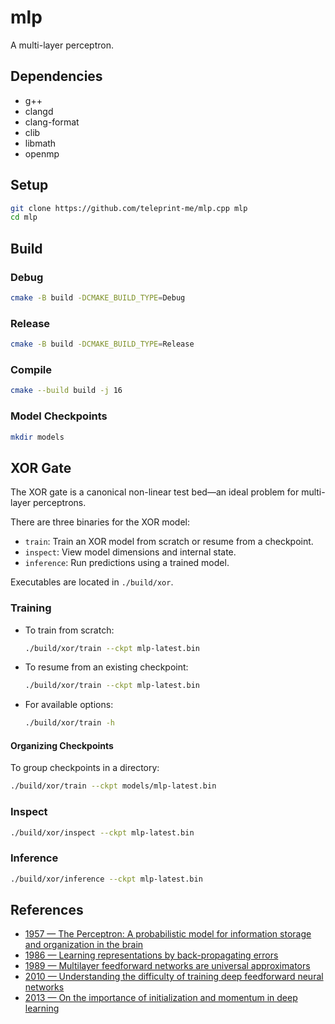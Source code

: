 # mlp

A multi-layer perceptron.

## Dependencies

- g++
- clangd
- clang-format
- clib
- libmath
- openmp

## Setup

```sh
git clone https://github.com/teleprint-me/mlp.cpp mlp
cd mlp
```

## Build

### Debug

```sh
cmake -B build -DCMAKE_BUILD_TYPE=Debug
```

### Release

```sh
cmake -B build -DCMAKE_BUILD_TYPE=Release
```

### Compile

```sh
cmake --build build -j 16
```

### Model Checkpoints

```sh
mkdir models
```

## XOR Gate

The XOR gate is a canonical non-linear test bed—an ideal problem for
multi-layer perceptrons.

There are three binaries for the XOR model:

- `train`: Train an XOR model from scratch or resume from a checkpoint.
- `inspect`: View model dimensions and internal state.
- `inference`: Run predictions using a trained model.

Executables are located in `./build/xor`.

### Training

- To train from scratch:

  ```sh
  ./build/xor/train --ckpt mlp-latest.bin
  ```

- To resume from an existing checkpoint:

  ```sh
  ./build/xor/train --ckpt mlp-latest.bin
  ```

- For available options:

  ```sh
  ./build/xor/train -h
  ```

#### Organizing Checkpoints

To group checkpoints in a directory:

```sh
./build/xor/train --ckpt models/mlp-latest.bin
```

### Inspect

```sh
./build/xor/inspect --ckpt mlp-latest.bin
```

### Inference

```sh
./build/xor/inference --ckpt mlp-latest.bin
```

## References

- [1957 — The Perceptron: A probabilistic model for information storage and organization in the brain](https://archive.org/details/sim_psychological-review_1958-11_65_6/page/386/mode/2up?q=the+perceptron+rosenblatt+1957)
- [1986 — Learning representations by back-propagating errors](https://www.semanticscholar.org/paper/Learning-representations-by-back-propagating-errors-Rumelhart-Hinton/052b1d8ce63b07fec3de9dbb583772d860b7c769)
- [1989 — Multilayer feedforward networks are universal approximators](https://www.semanticscholar.org/paper/Multilayer-feedforward-networks-are-universal-Hornik-Stinchcombe/f22f6972e66bdd2e769fa64b0df0a13063c0c101)
- [2010 — Understanding the difficulty of training deep feedforward neural networks](https://www.semanticscholar.org/paper/Understanding-the-difficulty-of-training-deep-Glorot-Bengio/ea9d2a2b4ce11aaf85136840c65f3bc9c03ab649)
- [2013 — On the importance of initialization and momentum in deep learning](https://www.semanticscholar.org/paper/On-the-importance-of-initialization-and-momentum-in-Sutskever-Martens/aa7bfd2304201afbb19971ebde87b17e40242e91)
